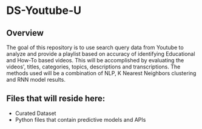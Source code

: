 # DS-Youtube-U

## Overview
The goal of this repository is to use search query data from Youtube to analyze and provide a playlist based on accuracy of identifying Educational and How-To based videos. This will be accomplished by evaluating the videos', titles, categories,
topics, descriptions and transcriptions. The methods used will be a combination of NLP, K Nearest Neighbors clustering and RNN model results. 

## Files that will reside here:
- Curated Dataset
- Python files that contain predictive models and APIs
